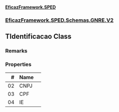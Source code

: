 #### [EficazFramework.SPED](EficazFrameworkSPED.md 'EficazFramework SPED')
### [EficazFramework.SPED.Schemas.GNRE.V2](EficazFramework.SPED.Schemas.GNRE.V2.md 'EficazFramework.SPED.Schemas.GNRE.V2')

## TIdentificacao Class

### Remarks
### Properties

| # | Name | |
| ---: | :--- | :--- |
| 02 | CNPJ |  |
| 03 | CPF |  |
| 04 | IE |  |
